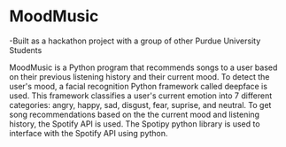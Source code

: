 # MoodMusic

-Built as a hackathon project with a group of other Purdue University Students

MoodMusic is a Python program that recommends songs to a user based on their previous listening history and their current mood. To detect the user's mood, 
a facial recognition Python framework called deepface is used. This framework classifies a user's current emotion into 7 different categories: angry, happy, sad, 
disgust, fear, suprise, and neutral. To get song recommendations based on the the current mood and listening history, the Spotify API is used. The Spotipy python library
is used to interface with the Spotify API using python. 

